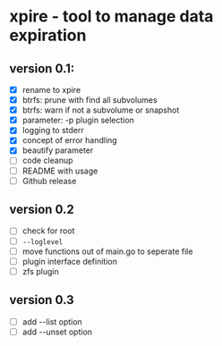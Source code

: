 # xpire - tool to manage data expiration

## version 0.1:

- [x] rename to xpire
- [x] btrfs: prune with find all subvolumes
- [x] btrfs: warn if not a subvolume or snapshot
- [x] parameter: -p plugin selection
- [x] logging to stderr
- [x] concept of error handling
- [x] beautify parameter
- [ ] code cleanup
- [ ] README with usage
- [ ] Github release

## version 0.2

- [ ] check for root
- [ ] `--loglevel`
- [ ] move functions out of main.go to seperate file
- [ ] plugin interface definition
- [ ] zfs plugin

## version 0.3

- [ ] add --list option
- [ ] add --unset option

